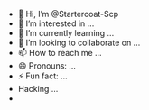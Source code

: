 - 👋 Hi, I’m @Startercoat-Scp
- 👀 I’m interested in ...
- 🌱 I’m currently learning ...
- 💞️ I’m looking to collaborate on ...
- 📫 How to reach me ...
- 😄 Pronouns: ...
- ⚡ Fun fact: ...
- Hacking ...
- 
<!---
Startercoat-Scp/Startercoat-Scp is a ✨ special ✨ repository because its `README.md` (this file) appears on your GitHub profile.
You can click the Preview link to take a look at your changes.
--->
